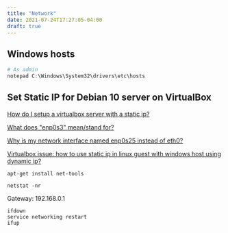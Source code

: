 ```yaml
---
title: "Network"
date: 2021-07-24T17:27:05-04:00
draft: true
---
```


## Windows hosts

```PowerShell
# As admin
notepad C:\Windows\System32\drivers\etc\hosts

```

## Set Static IP for Debian 10 server on VirtualBox

[How do I setup a virtualbox server with a static ip?](https://superuser.com/questions/357120/how-do-i-setup-a-virtualbox-server-with-a-static-ip)

[What does "enp0s3" mean/stand for?](https://community.spiceworks.com/topic/975404-what-does-enp0s3-mean-stand-for)

[Why is my network interface named enp0s25 instead of eth0?](https://askubuntu.com/questions/704361/why-is-my-network-interface-named-enp0s25-instead-of-eth0)

[Virtualbox issue: how to use static ip in linux guest with windows host using dynamic ip?](https://superuser.com/questions/491003/virtualbox-issue-how-to-use-static-ip-in-linux-guest-with-windows-host-using-dy)

```Shell
apt-get install net-tools

netstat -nr
```

Gateway: 192.168.0.1

```Shell
ifdown
service networking restart
ifup
```